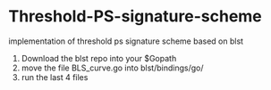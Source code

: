 # Threshold-PS-signature-scheme
implementation of threshold ps signature scheme based on blst

1. Download the blst repo into your $Gopath
2. move the file BLS_curve.go into blst/bindings/go/
3. run the last 4 files
